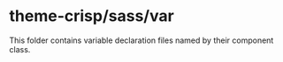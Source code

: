 # theme-crisp/sass/var

This folder contains variable declaration files named by their component class.
